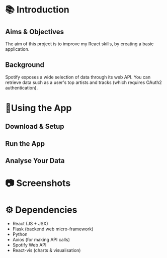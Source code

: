 # 📚 Introduction
## Aims & Objectives
The aim of this project is to improve my React skills, by creating a basic application.
## Background
Spotify exposes a wide selection of data through its web API. You can retrieve data such as a user's top artists and tracks (which requires OAuth2 authentication). 

# 📲Using the App
## Download & Setup
## Run the App
## Analyse Your Data

# 📷 Screenshots

# ⚙️ Dependencies
- React (JS + JSX)
- Flask (backend web micro-framework)
- Python
- Axios (for making API calls)
- Spotify Web API
- React-vis (charts & visualisation)